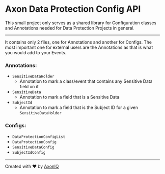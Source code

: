 # Axon Data Protection Config API

This small project only serves as a shared library for Configuration classes and Annotations needed for Data Protection Projects in general.

---

It contains only 2 files, one for Annotations and another for Configs. The most important one for external users are the Annotations as that is what you would add to your Events.

### Annotations:
- `SensitiveDataHolder`
  - Annotation to mark a class/event that contains any Sensitive Data field on it
- `SensitiveData`
  - Annotation to mark a field that is a Sensitive Data
- `SubjectId`
  - Annotation to mark a field that is the Subject ID for a given `SensitiveDataHolder`

### Configs:
- `DataProtectionConfigList`
- `DataProtectionConfig`
- `SensitiveDataConfig`
- `SubjectIdConfig`

---
Created with :heart: by [AxonIQ](https://axoniq.io/)